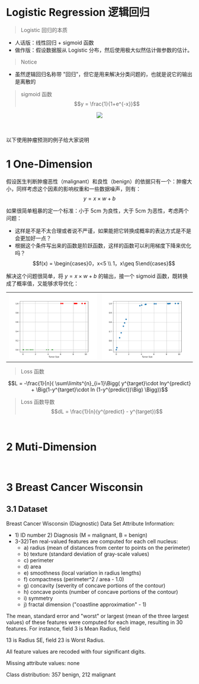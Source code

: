 &emsp; 
# Logistic Regression 逻辑回归

>Logistic 回归的本质
- 人话版：线性回归 + sigmoid 函数
- 做作版：假设数据服从 Logistic 分布，然后使用极大似然估计做参数的估计。
>Notice
- 虽然逻辑回归名称带 "回归"，但它是用来解决分类问题的，也就是说它的输出是离散的

>sigmoid 函数
$$y = \frac{1}{1+e^{-x}}$$
<div align=center>
    <image src='imgs/sigmoid.png'width=300>
</div>

&emsp;

以下使用肿瘤预测的例子给大家说明
# 1 One-Dimension
假设医生判断肿瘤恶性（malignant）和良性（benign）的依据只有一个：肿瘤大小，同样考虑这个因素的影响权重和一些数据噪声，则有：
$$y = x\times w + b$$

如果很简单粗暴的定一个标准：小于 5cm 为良性，大于 5cm 为恶性，考虑两个问题：
- 这样是不是不太合理或者说不严谨，如果能把它转换成概率的表达方式是不是会更加好一点？
- 根据这个条件写出来的函数是阶跃函数，这样的函数可以利用梯度下降来优化吗？
$$f(x) = \begin{cases}0，x<5 \\ 1，x\geq 5\end{cases}$$

解决这个问题很简单，将 $y = x\times w + b$ 的输出，接一个 sigmoid 函数，既转换成了概率值，又能够求导优化：
<table><tr>
    <td><img src="imgs/tumor-raw.png" border=0></td>
    <td><img src="imgs/tumor-sigmoid.png" border=0></td>
</tr></table>


>Loss 函数

$$L = -\frac{1}{n}(
    \sum\limits^{n}_{i=1}\Bigg(
        y^{target}\cdot lny^{predict} + \Big(1-y^{target}\cdot ln (1-y^{predict})\Big)
        \Bigg))$$

>Loss 函数导数
$$dL = \frac{1}{n}(y^{predict} - y^{target})$$


&emsp;
# 2 Muti-Dimension


&emsp;
# 3 Breast Cancer Wisconsin
## 3.1 Dataset
Breast Cancer Wisconsin (Diagnostic) Data Set Attribute Information:

- 1\) ID number 2) Diagnosis (M = malignant, B = benign)
- 3-32)Ten real-valued features are computed for each cell nucleus:
    - a) radius (mean of distances from center to points on the perimeter) 
    - b) texture (standard deviation of gray-scale values)
    - c) perimeter
    - d) area
    - e) smoothness (local variation in radius lengths)
    - f) compactness (perimeter^2 / area - 1.0)
    - g) concavity (severity of concave portions of the contour)
    - h) concave points (number of concave portions of the contour)
    - i) symmetry
    - j) fractal dimension ("coastline approximation" - 1)

The mean, standard error and "worst" or largest (mean of the three
largest values) of these features were computed for each image,
resulting in 30 features. For instance, field 3 is Mean Radius, field

13 is Radius SE, field 23 is Worst Radius.

All feature values are recoded with four significant digits.

Missing attribute values: none

Class distribution: 357 benign, 212 malignant







